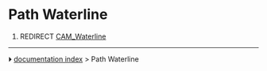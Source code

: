 # Path Waterline
1.  REDIRECT [CAM_Waterline](CAM_Waterline.md)



---
⏵ [documentation index](../README.md) > Path Waterline
